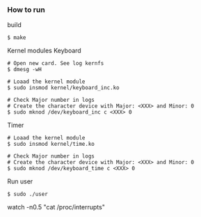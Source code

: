 ### How to run

build

```
$ make

```

Kernel modules
Keyboard

```
# Open new card. See log kernfs
$ dmesg -wH

# Loaad the kernel module
$ sudo insmod kernel/keyboard_inc.ko

# Check Major number in logs
# Create the character device with Major: <XXX> and Minor: 0
$ sudo mknod /dev/keyboard_inc c <XXX> 0

```
Timer

```
# Loaad the kernel module
$ sudo insmod kernel/time.ko

# Check Major number in logs
# Create the character device with Major: <XXX> and Minor: 0
$ sudo mknod /dev/keyboard_time c <XXX> 0

```

Run user

```
$ sudo ./user

```

watch -n0.5 "cat /proc/interrupts"